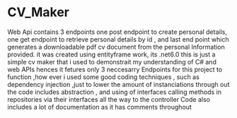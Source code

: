 # CV_Maker
Web Api contains 3 endpoints 
one post endpoint to create personal details,
one get endpoint to retrieve personal details  by id ,
and last end point which generates a downloadable pdf cv document from the personal Information provided.
it was created using  entityframe work, its .net6.0
this is just a simple cv maker that i used to demonstrait my understanding of C# and web APIs
hences it fetures only 3 neccesarry Endpoints for this project to function ,how ever i used some good coding techniques ,
such as dependency injection ,just to lower the amount of instanciations through out the code
includes abstraction , and using of interfaces calling methods in repositories via their interfaces all the way to the controller
Code also includes a lot of documentation as it has comments throughout
